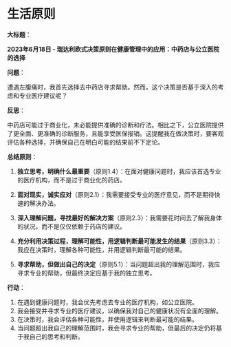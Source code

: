 # 生活原则

**大标题**：

**2023年6月18日 - 瑞达利欧式决策原则在健康管理中的应用：中药店与公立医院的选择**

**问题**：

遭遇左腹痛时，我首先选择去中药店寻求帮助。然而，这个决策是否基于深入的考虑和专业医疗建议呢？

**反思**：

中药店可能过于商业化，未必能提供准确的诊断和疗法。相比之下，公立医院提供了更全面、更准确的诊断服务，且能享受医保报销。这提醒我在做决策时，要客观评估各种选择，并确保自己在明白可能的结果前不下定论。

**总结原则**：

1. **独立思考，明确什么最重要**（原则1.4）：在面对健康问题时，我应该首选专业的医疗机构，而不是过于商业化的药店。

2. **面对现实，诚实应对**（原则2.1）：我需要接受专业的医疗意见，而不是期待快速的解决办法。

3. **深入理解问题，寻找最好的解决方案**（原则2.3）：我需要花时间去了解我身体的状况，而不是仅仅依赖于药店的建议。

4. **充分利用决策过程，理解可能性，用逻辑判断最可能发生的结果**（原则3.3）：我应在决策时，理解各种可能性，并用逻辑判断最可能的结果。

5. **寻求帮助，但做出自己的决定**（原则5.1）：当问题超出我的理解范围时，我应寻求专业的帮助，但最终决定应基于我的独立思考。

**行动**：

1. 在遇到健康问题时，我会优先考虑去专业的医疗机构，如公立医院。
2. 我会接受并寻求专业的医疗建议，以确保我对自己的健康状况有全面的理解。
3. 在决策时，我会评估各种可能性，并使用逻辑来判断最可能的结果。
4. 当问题超出我自己的理解范围时，我会寻求专业的帮助，但最后的决定仍将基于我自己的思考和判断。
